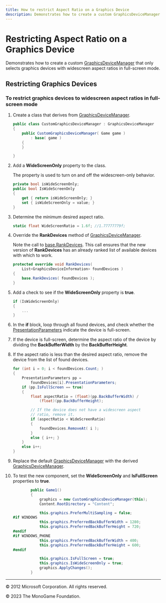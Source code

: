 ```yaml
---
title: How to restrict Aspect Ratio on a Graphics Device
description: Demonstrates how to create a custom GraphicsDeviceManager that only selects graphics devices with widescreen aspect ratios in full-screen mode.
---
```


# Restricting Aspect Ratio on a Graphics Device

Demonstrates how to create a custom [GraphicsDeviceManager](xref:Microsoft.Xna.Framework.GraphicsDeviceManager) that only selects graphics devices with widescreen aspect ratios in full-screen mode.

## Restricting Graphics Devices

### To restrict graphics devices to widescreen aspect ratios in full-screen mode

1. Create a class that derives from [GraphicsDeviceManager](xref:Microsoft.Xna.Framework.GraphicsDeviceManager).

    ```csharp
    public class CustomGraphicsDeviceManager : GraphicsDeviceManager
    {
        public CustomGraphicsDeviceManager( Game game )
            : base( game )
        {
        }
    
    }
    ```

2. Add a **WideScreenOnly** property to the class.

    The property is used to turn on and off the widescreen-only behavior.

    ```csharp
    private bool isWideScreenOnly;
    public bool IsWideScreenOnly
    {
        get { return isWideScreenOnly; }
        set { isWideScreenOnly = value; }
    }
    ```

3. Determine the minimum desired aspect ratio.

    ```csharp
    static float WideScreenRatio = 1.6f; //1.77777779f;
    ```

4. Override the **RankDevices** method of [GraphicsDeviceManager](xref:Microsoft.Xna.Framework.GraphicsDeviceManager).

    Note the call to [base.RankDevices](xref:Microsoft.Xna.Framework.GraphicsDeviceManager). This call ensures that the new version of **RankDevices** has an already ranked list of available devices with which to work.

    ```csharp
    protected override void RankDevices( 
        List<GraphicsDeviceInformation> foundDevices )
    {
        base.RankDevices( foundDevices );
    }
    ```

5. Add a check to see if the **WideScreenOnly** property is **true**.

    ```csharp
    if (IsWideScreenOnly)
    {
        ...
    }
    ```

6. In the **if** block, loop through all found devices, and check whether the [PresentationParameters](xref:Microsoft.Xna.Framework.Graphics.PresentationParameters) indicate the device is full-screen.

7. If the device is full-screen, determine the aspect ratio of the device by dividing the **BackBufferWidth** by the **BackBufferHeight**.

8. If the aspect ratio is less than the desired aspect ratio, remove the device from the list of found devices.

    ```csharp
    for (int i = 0; i < foundDevices.Count; )
    {
        PresentationParameters pp = 
            foundDevices[i].PresentationParameters;
        if (pp.IsFullScreen == true)
        {
            float aspectRatio = (float)(pp.BackBufferWidth) / 
                (float)(pp.BackBufferHeight);
    
            // If the device does not have a widescreen aspect 
            // ratio, remove it.
            if (aspectRatio < WideScreenRatio) 
            { 
                foundDevices.RemoveAt( i ); 
            }
            else { i++; }
        }
        else i++;
    }
    ```

9. Replace the default [GraphicsDeviceManager](xref:Microsoft.Xna.Framework.GraphicsDeviceManager) with the derived [GraphicsDeviceManager](xref:Microsoft.Xna.Framework.GraphicsDeviceManager).
10. To test the new component, set the **WideScreenOnly** and **IsFullScreen** properties to **true**.

    ```csharp
            public Game1()
            {
                graphics = new CustomGraphicsDeviceManager(this);
                Content.RootDirectory = "Content";
    
                this.graphics.PreferMultiSampling = false;
    #if WINDOWS
                this.graphics.PreferredBackBufferWidth = 1280;
                this.graphics.PreferredBackBufferHeight = 720;
    #endif
    #if WINDOWS_PHONE
                this.graphics.PreferredBackBufferWidth = 400;
                this.graphics.PreferredBackBufferHeight = 600;
    #endif
    
                this.graphics.IsFullScreen = true;
                this.graphics.IsWideScreenOnly = true;
                graphics.ApplyChanges();
            }
    ```

---

© 2012 Microsoft Corporation. All rights reserved.  

© 2023 The MonoGame Foundation.
